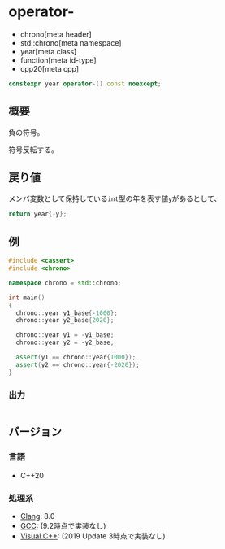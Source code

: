 # operator-
* chrono[meta header]
* std::chrono[meta namespace]
* year[meta class]
* function[meta id-type]
* cpp20[meta cpp]

```cpp
constexpr year operator-() const noexcept;
```

## 概要
負の符号。

符号反転する。


## 戻り値
メンバ変数として保持している`int`型の年を表す値`y`があるとして、

```cpp
return year{-y};
```


## 例
```cpp example
#include <cassert>
#include <chrono>

namespace chrono = std::chrono;

int main()
{
  chrono::year y1_base{-1000};
  chrono::year y2_base{2020};

  chrono::year y1 = -y1_base;
  chrono::year y2 = -y2_base;

  assert(y1 == chrono::year{1000});
  assert(y2 == chrono::year{-2020});
}
```

### 出力
```
```

## バージョン
### 言語
- C++20

### 処理系
- [Clang](/implementation.md#clang): 8.0
- [GCC](/implementation.md#gcc): (9.2時点で実装なし)
- [Visual C++](/implementation.md#visual_cpp): (2019 Update 3時点で実装なし)

